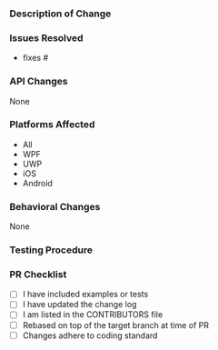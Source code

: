### Description of Change ###

<!-- Describe your changes here. -->

### Issues Resolved ### 
<!-- Please use the format "fixes #xxxx" for each issue this PR addresses -->

- fixes #

### API Changes ###
<!-- List all API changes here (or just put None) -->
 
None

### Platforms Affected ### 
<!-- Please list all platforms affected by these changes -->

- All
- WPF
- UWP
- iOS
- Android

### Behavioral Changes ###
<!-- Describe any changes that may change how a user's app behaves or appears when upgrading to this version of the codebase. -->

None

### Testing Procedure ###
<!-- Please list the steps that should be taken to properly test these changes on each relevant platform. If you were unable to test these changes yourself on any or all platforms, please let us know. Also, if you are able to attach a video of your test run, you will be our personal hero. -->

### PR Checklist ###

- [ ] I have included examples or tests
- [ ] I have updated the change log
- [ ] I am listed in the CONTRIBUTORS file
- [ ] Rebased on top of the target branch at time of PR
- [ ] Changes adhere to coding standard
